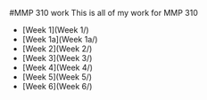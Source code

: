 #MMP 310 work
This is all of my work for MMP 310
- [Week 1](Week 1/)
- [Week 1a](Week 1a/)
- [Week 2](Week 2/)
- [Week 3](Week 3/)
- [Week 4](Week 4/)
- [Week 5](Week 5/)
- [Week 6](Week 6/)